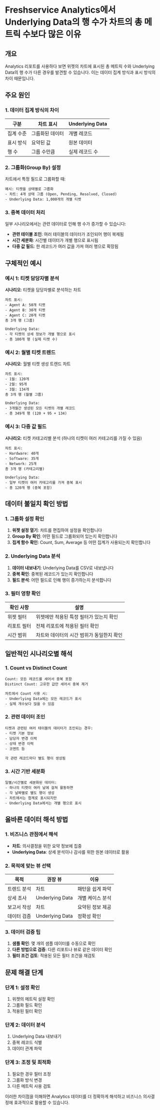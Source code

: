 # Freshservice Analytics에서 Underlying Data의 행 수가 차트의 총 메트릭 수보다 많은 이유

## 개요

Analytics 리포트를 사용하다 보면 위젯의 차트에 표시된 총 메트릭 수와 Underlying Data의 행 수가 다른 경우를 발견할 수 있습니다. 이는 데이터 집계 방식과 표시 방식의 차이 때문입니다.

## 주요 원인

### 1. 데이터 집계 방식의 차이

<div className="table-container">

| 구분 | 차트 표시 | Underlying Data |
|-----|----------|-----------------|
| 집계 수준 | 그룹화된 데이터 | 개별 레코드 |
| 표시 방식 | 요약된 값 | 원본 데이터 |
| 행 수 | 그룹 수만큼 | 실제 레코드 수 |

</div>

### 2. 그룹화(Group By) 설정

차트에서 특정 필드로 그룹화할 때:

```text
예시: 티켓을 상태별로 그룹화
- 차트: 4개 상태 그룹 (Open, Pending, Resolved, Closed)
- Underlying Data: 1,000개의 개별 티켓
```

### 3. 중복 데이터 처리

일부 시나리오에서는 관련 데이터로 인해 행 수가 증가할 수 있습니다:

- **관련 테이블 조인**: 여러 테이블의 데이터가 조인되어 행이 복제됨
- **시간 세분화**: 시간별 데이터가 개별 행으로 표시됨
- **다중 값 필드**: 한 레코드가 여러 값을 가져 여러 행으로 확장됨

## 구체적인 예시

### 예시 1: 티켓 담당자별 분석

**시나리오**: 티켓을 담당자별로 분석하는 차트

```text
차트 표시:
- Agent A: 50개 티켓
- Agent B: 30개 티켓
- Agent C: 20개 티켓
총 3개 행 (그룹)

Underlying Data:
- 각 티켓의 상세 정보가 개별 행으로 표시
- 총 100개 행 (실제 티켓 수)
```

### 예시 2: 월별 티켓 트렌드

**시나리오**: 월별 티켓 생성 트렌드 차트

```text
차트 표시:
- 1월: 120개
- 2월: 95개
- 3월: 134개
총 3개 행 (월별 그룹)

Underlying Data:
- 3개월간 생성된 모든 티켓의 개별 레코드
- 총 349개 행 (120 + 95 + 134)
```

### 예시 3: 다중 값 필드

**시나리오**: 티켓 카테고리별 분석 (하나의 티켓이 여러 카테고리를 가질 수 있음)

```text
차트 표시:
- Hardware: 40개
- Software: 35개
- Network: 25개
총 3개 행 (카테고리별)

Underlying Data:
- 일부 티켓이 여러 카테고리를 가져 중복 표시
- 총 120개 행 (중복 포함)
```

## 데이터 불일치 확인 방법

### 1. 그룹화 설정 확인

1. **위젯 설정 열기**: 차트를 편집하여 설정을 확인합니다
2. **Group By 확인**: 어떤 필드로 그룹화되어 있는지 확인합니다
3. **집계 함수 확인**: Count, Sum, Average 등 어떤 집계가 사용되는지 확인합니다

### 2. Underlying Data 분석

1. **데이터 내보내기**: Underlying Data를 CSV로 내보냅니다
2. **중복 확인**: 중복된 레코드가 있는지 확인합니다
3. **필드 분석**: 어떤 필드로 인해 행이 증가하는지 분석합니다

### 3. 필터 영향 확인

<div className="table-container">

| 확인 사항 | 설명 |
|----------|------|
| 위젯 필터 | 위젯에만 적용된 특정 필터가 있는지 확인 |
| 리포트 필터 | 전체 리포트에 적용된 필터 확인 |
| 시간 범위 | 차트와 데이터의 시간 범위가 동일한지 확인 |

</div>

## 일반적인 시나리오별 해석

### 1. Count vs Distinct Count

```text
Count: 모든 레코드를 세어서 중복 포함
Distinct Count: 고유한 값만 세어서 중복 제거

차트에서 Count 사용 시:
- Underlying Data에는 모든 레코드가 표시
- 실제 개수보다 많을 수 있음
```

### 2. 관련 데이터 조인

```text
티켓과 관련된 여러 테이블의 데이터가 조인되는 경우:
- 티켓 기본 정보
- 담당자 변경 이력
- 상태 변경 이력
- 코멘트 등

각 관련 레코드마다 별도 행이 생성됨
```

### 3. 시간 기반 세분화

```text
일별/시간별로 세분화된 데이터:
- 하나의 티켓이 여러 날에 걸쳐 활동하면
- 각 날짜별로 별도 행이 생성
- 차트에서는 합계로 표시되지만
- Underlying Data에서는 개별 행으로 표시
```

## 올바른 데이터 해석 방법

### 1. 비즈니스 관점에서 해석

- **차트**: 의사결정을 위한 요약 정보에 집중
- **Underlying Data**: 상세 분석이나 감사를 위한 원본 데이터로 활용

### 2. 목적에 맞는 뷰 선택

<div className="table-container">

| 목적 | 권장 뷰 | 이유 |
|-----|--------|------|
| 트렌드 분석 | 차트 | 패턴을 쉽게 파악 |
| 상세 조사 | Underlying Data | 개별 케이스 분석 |
| 보고서 작성 | 차트 | 요약된 정보 제공 |
| 데이터 검증 | Underlying Data | 정확성 확인 |

</div>

### 3. 데이터 검증 팁

1. **샘플 확인**: 몇 개의 샘플 데이터를 수동으로 확인
2. **다른 방법으로 검증**: 다른 리포트나 뷰로 같은 데이터 확인
3. **필터 조건 검토**: 적용된 모든 필터 조건을 재검토

## 문제 해결 단계

### 단계 1: 설정 확인

1. 위젯의 메트릭 설정 확인
2. 그룹화 필드 확인
3. 적용된 필터 확인

### 단계 2: 데이터 분석

1. Underlying Data 내보내기
2. 중복 레코드 식별
3. 데이터 관계 파악

### 단계 3: 조정 및 최적화

1. 필요한 경우 필터 조정
2. 그룹화 방식 변경
3. 다른 메트릭 사용 검토

이러한 차이점을 이해하면 Analytics 데이터를 더 정확하게 해석하고 비즈니스 의사결정에 효과적으로 활용할 수 있습니다.